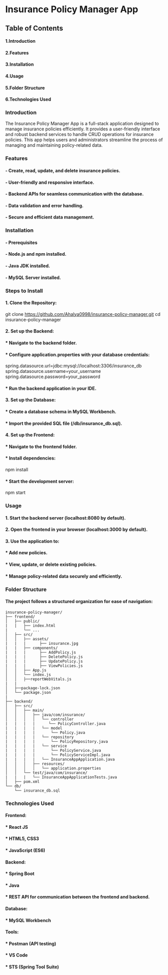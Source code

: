 # Insurance Policy Manager App
## Table of Contents
#### 1.Introduction
#### 2.Features
#### 3.Installation
#### 4.Usage
#### 5.Folder Structure
#### 6.Technologies Used

### Introduction
The Insurance Policy Manager App is a full-stack application designed to manage insurance policies efficiently. It provides a user-friendly interface and robust backend services to handle CRUD operations for insurance policies. This app helps users and administrators streamline the process of managing and maintaining policy-related data.

### Features
#### - Create, read, update, and delete insurance policies.
#### - User-friendly and responsive interface.
#### - Backend APIs for seamless communication with the database.
#### - Data validation and error handling.
#### - Secure and efficient data management.

### Installation
#### - Prerequisites
#### - Node.js and npm installed.
#### - Java JDK installed.
#### - MySQL Server installed.
### Steps to Install
#### 1. Clone the Repository:
git clone https://github.com/Ahalya0998/insurance-policy-manager.git
cd insurance-policy-manager
#### 2. Set up the Backend:
#### * Navigate to the backend folder.
#### * Configure application.properties with your database credentials:
spring.datasource.url=jdbc:mysql://localhost:3306/insurance_db
spring.datasource.username=your_username
spring.datasource.password=your_password
#### * Run the backend application in your IDE.
#### 3. Set up the Database:
#### * Create a database schema in MySQL Workbench.
#### * Import the provided SQL file (/db/insurance_db.sql).
#### 4. Set up the Frontend:
#### * Navigate to the frontend folder.
#### * Install dependencies:
npm install
#### * Start the development server:
npm start

### Usage
#### 1. Start the backend server (localhost:8080 by default).
#### 2. Open the frontend in your browser (localhost:3000 by default).
#### 3. Use the application to:
#### * Add new policies.
#### * View, update, or delete existing policies.
#### * Manage policy-related data securely and efficiently.

### Folder Structure
#### The project follows a structured organization for ease of navigation:

```plaintext
insurance-policy-manager/
├── frontend/
│   ├── public/
|   |   ├── index.html
|       └── ...
│   ├── src/
│   │   ├── assets/
|   |   |      ├── insurance.jpg
|   |   ├── components/
|   |   |      ├── AddPolicy.js
|   |   |      ├── DeletePolicy.js
|   |   |      ├── UpdatePolicy.js
|   |   |      ├── ViewPolicies.js
│   │   ├── App.js
│   │   └── index.js
│   │   ├──reportWebVitals.js
|   |
│   ├──package-lock.json  
│   └── package.json
|
├── backend/
│   ├── src/
│   │   ├── main/
│   │   │   ├── java/com/insurance/
│   │   │   │   └── controller
|   |   |   |      └── PolicyController.java
|   |   |   |   └── model
|   |   |   |       └── Policy.java
|   |   |   |   └── repository
|   |   |   |       └── PolicyRepository.java
|   |   |   |   └── service
|   |   |   |       └── PolicyService.java
|   |   |   |       └── PolicyServiceImpl.java
|   |   |   |   └── InsuranceAppApplication.java
│   │   │   ├── resources/
│   │   │   │   └── application.properties
│   │   └── test/java/com/insurance/
|   |   |   └── InsuranceAppApplicationTests.java
│   ├── pom.xml
└── db/
    └── insurance_db.sql
```

### Technologies Used
#### Frontend:
#### * React JS
#### * HTML5, CSS3
#### * JavaScript (ES6)

#### Backend:
#### * Spring Boot
#### * Java
#### * REST API for communication between the frontend and backend.

#### Database:
#### * MySQL Workbench

#### Tools:
#### * Postman (API testing)
#### * VS Code
#### * STS (Spring Tool Suite)
